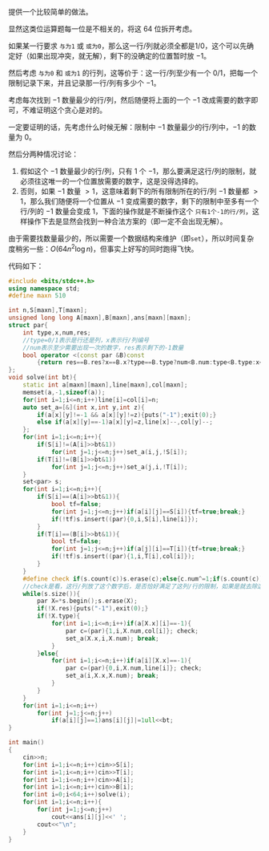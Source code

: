 提供一个比较简单的做法。

显然这类位运算题每一位是不相关的，将这 $64$ 位拆开考虑。

如果某一行要求 `与为1` 或 `或为0`，那么这一行/列就必须全都是1/0，这个可以先确定好（如果出现冲突，就无解），剩下的没确定的位置暂时放 $-1$。

然后考虑 `与为0` 和 `或为1` 的行列，这等价于：这一行/列至少有一个 $0/1$，把每一个限制记录下来，并且记录那一行/列有多少个 $-1$。

考虑每次找到 $-1$ 数量最少的行/列，然后随便将上面的一个 $-1$ 改成需要的数字即可，不难证明这个贪心是对的。

一定要证明的话，先考虑什么时候无解：限制中 $-1$ 数量最少的行/列中，$-1$ 的数量为 $0$。

然后分两种情况讨论：
1. 假如这个 $-1$ 数量最少的行/列，只有 $1$ 个 $-1$，那么要满足这行/列的限制，就必须往这唯一的一个位置放需要的数字，这是没得选择的。
2. 否则，如果 $-1$ 数量 $>1$，这意味着剩下的所有限制所在的行/列 $-1$ 数量都 $>1$，那么我们随便将一个位置从 $-1$ 变成需要的数字，剩下的限制中至多有一个行/列的 $-1$ 数量会变成 $1$，下面的操作就是不断操作这个 `只有1个-1的行/列`，这样操作下去是显然会找到一种合法方案的（即一定不会出现无解）。

由于需要找数量最少的，所以需要一个数据结构来维护（即`set`），所以时间复杂度稍劣一些：$O(64n^2\log n)$，但事实上好写的同时跑得飞快。

代码如下：
```cpp
#include <bits/stdc++.h>
using namespace std;
#define maxn 510

int n,S[maxn],T[maxn];
unsigned long long A[maxn],B[maxn],ans[maxn][maxn];
struct par{
	int type,x,num,res;
	//type=0/1表示是行还是列，x表示行/列编号
	//num表示至少需要出现一次的数字，res表示剩下的-1数量
	bool operator <(const par &B)const
		{return res==B.res?x==B.x?type==B.type?num<B.num:type<B.type:x<B.x:res<B.res;}
};
void solve(int bt){
	static int a[maxn][maxn],line[maxn],col[maxn];
	memset(a,-1,sizeof(a));
	for(int i=1;i<=n;i++)line[i]=col[i]=n;
	auto set_a=[&](int x,int y,int z){
		if(a[x][y]!=-1 && a[x][y]!=z){puts("-1");exit(0);}
		else if(a[x][y]==-1)a[x][y]=z,line[x]--,col[y]--;
	};
	for(int i=1;i<=n;i++){
		if(S[i]!=(A[i]>>bt&1))
			for(int j=1;j<=n;j++)set_a(i,j,!S[i]);
		if(T[i]!=(B[i]>>bt&1))
			for(int j=1;j<=n;j++)set_a(j,i,!T[i]);
	}
	set<par> s;
	for(int i=1;i<=n;i++){
		if(S[i]==(A[i]>>bt&1)){
			bool tf=false;
			for(int j=1;j<=n;j++)if(a[i][j]==S[i]){tf=true;break;}
			if(!tf)s.insert((par){0,i,S[i],line[i]});
		}
		if(T[i]==(B[i]>>bt&1)){
			bool tf=false;
			for(int j=1;j<=n;j++)if(a[j][i]==T[i]){tf=true;break;}
			if(!tf)s.insert((par){1,i,T[i],col[i]});
		}
	}
	#define check if(s.count(c))s.erase(c);else{c.num^=1;if(s.count(c))s.erase(c),c.res--,s.insert(c);}
	//check是看，这行/列放了这个数字后，是否恰好满足了这列/行的限制，如果是就去除这个限制
	while(s.size()){
		par X=*s.begin();s.erase(X);
		if(!X.res){puts("-1"),exit(0);}
		if(!X.type){
			for(int i=1;i<=n;i++)if(a[X.x][i]==-1){
				par c=(par){1,i,X.num,col[i]}; check;
				set_a(X.x,i,X.num); break;
			}
		}else{
			for(int i=1;i<=n;i++)if(a[i][X.x]==-1){
				par c=(par){0,i,X.num,line[i]}; check;
				set_a(i,X.x,X.num); break;
			}
		}
	}
	for(int i=1;i<=n;i++)
		for(int j=1;j<=n;j++)
			if(a[i][j]==1)ans[i][j]|=1ull<<bt;
}

int main()
{
	cin>>n;
	for(int i=1;i<=n;i++)cin>>S[i];
	for(int i=1;i<=n;i++)cin>>T[i];
	for(int i=1;i<=n;i++)cin>>A[i];
	for(int i=1;i<=n;i++)cin>>B[i];
	for(int i=0;i<64;i++)solve(i);
	for(int i=1;i<=n;i++){
		for(int j=1;j<=n;j++)
			cout<<ans[i][j]<<' ';
		cout<<"\n";
	}
}
```
